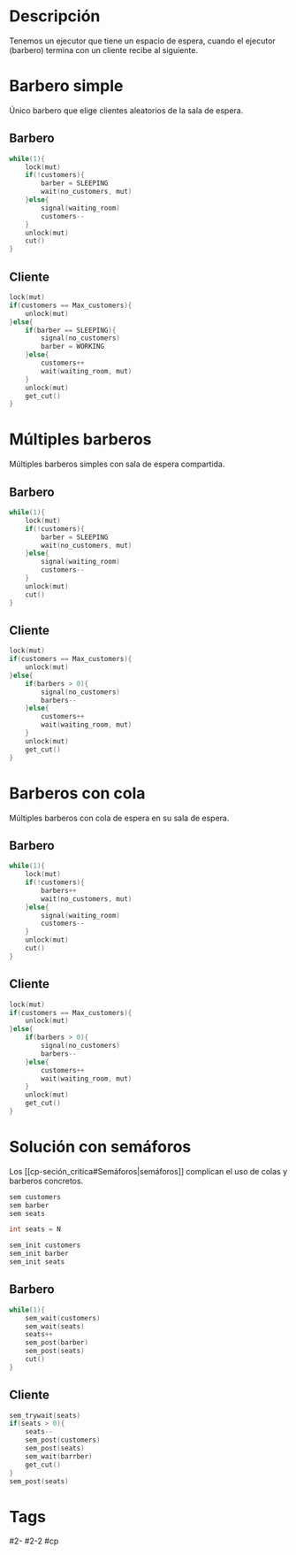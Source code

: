 # Descripción
Tenemos un ejecutor que tiene un espacio de espera, cuando el ejecutor (barbero) termina con un cliente recibe al siguiente.
# Barbero simple
Único barbero que elige clientes aleatorios de la sala de espera.
## Barbero
~~~c
while(1){
	lock(mut)
	if(!customers){
		barber = SLEEPING
		wait(no_customers, mut)
	}else{
		signal(waiting_room)
		customers--
	}
	unlock(mut)
	cut()
}
~~~
## Cliente
~~~c
lock(mut)
if(customers == Max_customers){
	unlock(mut)
}else{
	if(barber == SLEEPING){
		signal(no_customers)
		barber = WORKING
	}else{
		customers++
		wait(waiting_room, mut)
	}
	unlock(mut)
	get_cut()
}
~~~
# Múltiples barberos
Múltiples barberos simples con sala de espera compartida.
## Barbero
~~~c
while(1){
	lock(mut)
	if(!customers){
		barber = SLEEPING
		wait(no_customers, mut)
	}else{
		signal(waiting_room)
		customers--
	}
	unlock(mut)
	cut()
}
~~~
## Cliente
~~~c
lock(mut)
if(customers == Max_customers){
	unlock(mut)
}else{
	if(barbers > 0){
		signal(no_customers)
		barbers--
	}else{
		customers++
		wait(waiting_room, mut)
	}
	unlock(mut)
	get_cut()
}
~~~
# Barberos con cola
Múltiples barberos con cola de espera en su sala de espera.
## Barbero
~~~c
while(1){
	lock(mut)
	if(!customers){
		barbers++
		wait(no_customers, mut)
	}else{
		signal(waiting_room)
		customers--
	}
	unlock(mut)
	cut()
}
~~~
## Cliente
~~~c
lock(mut)
if(customers == Max_customers){
	unlock(mut)
}else{
	if(barbers > 0){
		signal(no_customers)
		barbers--
	}else{
		customers++
		wait(waiting_room, mut)
	}
	unlock(mut)
	get_cut()
}
~~~
# Solución con semáforos
Los [[cp-seción_critica#Semáforos|semáforos]] complican el uso de colas y barberos concretos.
~~~c
sem customers
sem barber
sem seats

int seats = N

sem_init customers
sem_init barber
sem_init seats
~~~
## Barbero
~~~c
while(1){
	sem_wait(customers)
	sem_wait(seats)
	seats++
	sem_post(barber)
	sem_post(seats)
	cut()
}
~~~
## Cliente
~~~c
sem_trywait(seats)
if(seats > 0){
	seats--
	sem_post(customers)
	sem_post(seats)
	sem_wait(barrber)
	get_cut()
}
sem_post(seats)
~~~
# Tags
#2-
#2-2
#cp